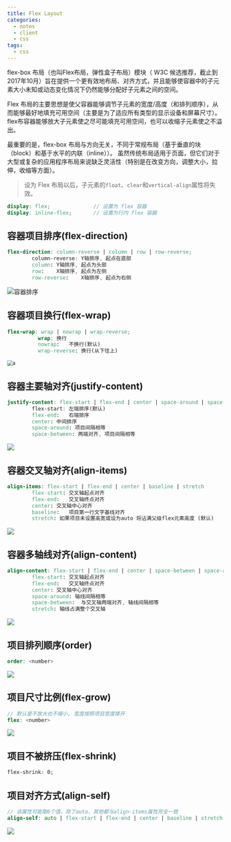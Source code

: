 ```yaml
---
title: Flex Layout
categories:
  - notes
  - client
  - css
tags:
  - css
---
```



flex-box 布局（也叫Flex布局，弹性盒子布局）模块（ W3C 候选推荐，截止到2017年10月）旨在提供一个更有效地布局、对齐方式，并且能够使容器中的子元素大小未知或动态变化情况下仍然能够分配好子元素之间的空间。

Flex 布局的主要思想是使父容器能够调节子元素的宽度/高度（和排列顺序），从而能够最好地填充可用空间（主要是为了适应所有类型的显示设备和屏幕尺寸）。flex布容器能够放大子元素使之尽可能填充可用空间，也可以收缩子元素使之不溢出。

最重要的是，flex-box 布局与方向无关，不同于常规布局（基于垂直的块（block）和基于水平的内联（inline））。 虽然传统布局适用于页面，但它们对于大型或复杂的应用程序布局来说缺乏灵活性（特别是在改变方向，调整大小，拉伸，收缩等方面）。

<!-- more -->

> 设为 Flex 布局以后，子元素的`float`、`clear`和`vertical-align`属性将失效。

```scss
display: flex;				// 设置为 flex 容器
display: inline-flex;		// 设置为行内 flex 容器
```

## 容器项目排序(flex-direction)

```scss
flex-direction: column-reverse | column | row | row-reverse;
		column-reverse: Y轴排序, 起点在底部
		column:	Y轴排序, 起点为头部
		row: 	X轴排序, 起点为左侧
		row-reverse: 	X轴排序, 起点为右侧
```

![容器排序](http://www.ruanyifeng.com/blogimg/asset/2015/bg2015071005.png)

## 容器项目换行(flex-wrap)

```scss
flex-wrap: wrap | nowrap | wrap-reverse;
		  wrap: 换行
		  nowrap:	不换行(默认)
		  wrap-reverse: 换行(从下往上)
```

<img src="http://www.ruanyifeng.com/blogimg/asset/2015/bg2015071006.png" alt="a" style="zoom:80%;" />

## 容器主要轴对齐(justify-content)

```scss
justify-content: flex-start | flex-end | center | space-around | space-between;
		flex-start: 左端排序(默认)
		flex-end:	右端排序
		center:	中间排序
		space-around: 项目间隔相等
		space-between: 两端对齐, 项目间隔相等
```

<img src="http://www.ruanyifeng.com/blogimg/asset/2015/bg2015071010.png"  />

## 容器交叉轴对齐(align-items)

```scss
align-items: flex-start | flex-end | center | baseline | stretch
		flex-start:	交叉轴起点对齐
		flex-end:	交叉轴终点对齐
		center:	交叉轴中心对齐
		baseline:	项目第一行文字基线对齐
		stretch: 如果项目未设置高宽或设为auto 将沾满父级flex元素高度 (默认)
```

![](http://www.ruanyifeng.com/blogimg/asset/2015/bg2015071011.png)

## 容器多轴线对齐(align-content)

```scss
align-content: flex-start | flex-end | center | space-between | space-around | stretch
		flex-start:	交叉轴起点对齐
		flex-end:	交叉轴终点对齐
		center:	交叉轴中心对齐
		space-around: 轴线间隔相等
		space-between:	与交叉轴两端对齐, 轴线间隔相等
		stretch: 轴线占满整个交叉轴
```

![](http://www.ruanyifeng.com/blogimg/asset/2015/bg2015071012.png)

## 项目排列顺序(order)

```scss
order: <number>
```

![](http://www.ruanyifeng.com/blogimg/asset/2015/bg2015071013.png)

## 项目尺寸比例(flex-grow)

```scss
// 默认是不放大也不缩小, 宽度按照项目宽度撑开
flex: <number>
```

![](http://www.ruanyifeng.com/blogimg/asset/2015/bg2015071014.png)

## 项目不被挤压(flex-shrink)

```css
flex-shrink: 0;
```

## 项目对齐方式(align-self)

```scss
// 该属性可能取6个值，除了auto，其他都与align-items属性完全一致
align-self: auto | flex-start | flex-end | center | baseline | stretch
```

![](http://www.ruanyifeng.com/blogimg/asset/2015/bg2015071016.png)